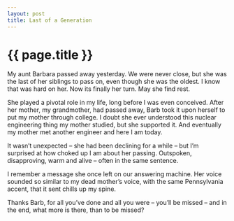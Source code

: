 ```yaml
---
layout: post
title: Last of a Generation
---
```

# {{ page.title }}
<p>My aunt Barbara passed away yesterday. We were never close, but she was the last of her siblings to pass on, even though she was the oldest. I know that was hard on her. Now its finally her turn. May she find rest.</p>
<p>She played a pivotal role in my life, long before I was even conceived. After her mother, my grandmother, had passed away, Barb took it upon herself to put my mother through college. I doubt she ever understood this nuclear engineering thing my mother studied, but she supported it. And eventually my mother met another engineer and here I am today.</p>
<p>It wasn’t unexpected – she had been declining for a while – but I’m surprised at how choked up I am about her passing. Outspoken, disapproving, warm and alive – often in the same sentence.</p>
<p>I remember a message she once left on our answering machine. Her voice sounded so similar to my dead mother’s voice, with the same Pennsylvania accent, that it sent chills up my spine.</p>
<p>Thanks Barb, for all you’ve done and all you were – you’ll be missed – and in the end, what more is there, than to be missed?</p>
